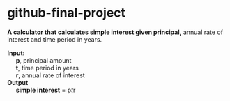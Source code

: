 # github-final-project

**A calculator that calculates simple interest given principal,** annual rate of interest and time period in years.<br>

**Input:**  
  &nbsp;&nbsp;&nbsp;&nbsp; **p**, principal amount  
  &nbsp;&nbsp;&nbsp;&nbsp; **t**, time period in years  
 &nbsp;&nbsp;&nbsp;&nbsp;  **r**, annual rate of interest  
**Output**  
  &nbsp;&nbsp;&nbsp;&nbsp; **simple interest** = p*t*r  

